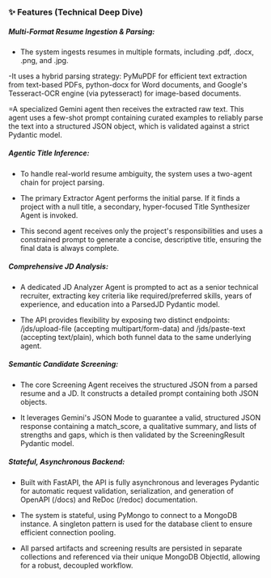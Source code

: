 ### ✨ Features (Technical Deep Dive)
##### Multi-Format Resume Ingestion & Parsing:

- The system ingests resumes in multiple formats, including .pdf, .docx, .png, and .jpg.

-It uses a hybrid parsing strategy: PyMuPDF for efficient text extraction from text-based PDFs, python-docx for Word documents, and Google's Tesseract-OCR engine (via pytesseract) for image-based documents.

=A specialized Gemini agent then receives the extracted raw text. This agent uses a few-shot prompt containing curated examples to reliably parse the text into a structured JSON object, which is validated against a strict Pydantic model.

##### Agentic Title Inference:

- To handle real-world resume ambiguity, the system uses a two-agent chain for project parsing.

- The primary Extractor Agent performs the initial parse. If it finds a project with a null title, a secondary, hyper-focused Title Synthesizer Agent is invoked.

- This second agent receives only the project's responsibilities and uses a constrained prompt to generate a concise, descriptive title, ensuring the final data is always complete.

##### Comprehensive JD Analysis:

- A dedicated JD Analyzer Agent is prompted to act as a senior technical recruiter, extracting key criteria like required/preferred skills, years of experience, and education into a ParsedJD Pydantic model.

- The API provides flexibility by exposing two distinct endpoints: /jds/upload-file (accepting multipart/form-data) and /jds/paste-text (accepting text/plain), which both funnel data to the same underlying agent.

##### Semantic Candidate Screening:

- The core Screening Agent receives the structured JSON from a parsed resume and a JD. It constructs a detailed prompt containing both JSON objects.

- It leverages Gemini's JSON Mode to guarantee a valid, structured JSON response containing a match_score, a qualitative summary, and lists of strengths and gaps, which is then validated by the ScreeningResult Pydantic model.

##### Stateful, Asynchronous Backend:

- Built with FastAPI, the API is fully asynchronous and leverages Pydantic for automatic request validation, serialization, and generation of OpenAPI (/docs) and ReDoc (/redoc) documentation.

- The system is stateful, using PyMongo to connect to a MongoDB instance. A singleton pattern is used for the database client to ensure efficient connection pooling.

- All parsed artifacts and screening results are persisted in separate collections and referenced via their unique MongoDB ObjectId, allowing for a robust, decoupled workflow.

